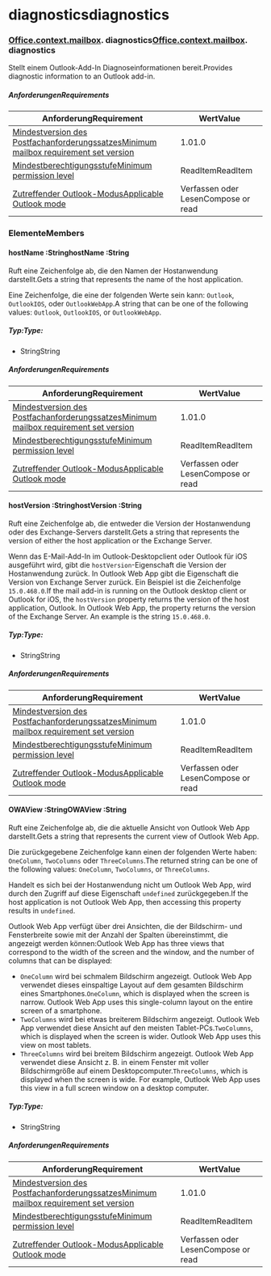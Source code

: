 
# <a name="diagnostics"></a><span data-ttu-id="3fd91-101">diagnostics</span><span class="sxs-lookup"><span data-stu-id="3fd91-101">diagnostics</span></span>

### <span data-ttu-id="3fd91-p101">[Office](Office.md)[.context](Office.context.md)[.mailbox](Office.context.mailbox.md). diagnostics</span><span class="sxs-lookup"><span data-stu-id="3fd91-p101">[Office](Office.md)[.context](Office.context.md)[.mailbox](Office.context.mailbox.md). diagnostics</span></span>

<span data-ttu-id="3fd91-104">Stellt einem Outlook-Add-In Diagnoseinformationen bereit.</span><span class="sxs-lookup"><span data-stu-id="3fd91-104">Provides diagnostic information to an Outlook add-in.</span></span>

##### <a name="requirements"></a><span data-ttu-id="3fd91-105">Anforderungen</span><span class="sxs-lookup"><span data-stu-id="3fd91-105">Requirements</span></span>

|<span data-ttu-id="3fd91-106">Anforderung</span><span class="sxs-lookup"><span data-stu-id="3fd91-106">Requirement</span></span>| <span data-ttu-id="3fd91-107">Wert</span><span class="sxs-lookup"><span data-stu-id="3fd91-107">Value</span></span>|
|---|---|
|[<span data-ttu-id="3fd91-108">Mindestversion des Postfachanforderungssatzes</span><span class="sxs-lookup"><span data-stu-id="3fd91-108">Minimum mailbox requirement set version</span></span>](/javascript/office/requirement-sets/outlook-api-requirement-sets)| <span data-ttu-id="3fd91-109">1.0</span><span class="sxs-lookup"><span data-stu-id="3fd91-109">1.0</span></span>|
|[<span data-ttu-id="3fd91-110">Mindestberechtigungsstufe</span><span class="sxs-lookup"><span data-stu-id="3fd91-110">Minimum permission level</span></span>](https://docs.microsoft.com/outlook/add-ins/understanding-outlook-add-in-permissions)| <span data-ttu-id="3fd91-111">ReadItem</span><span class="sxs-lookup"><span data-stu-id="3fd91-111">ReadItem</span></span>|
|[<span data-ttu-id="3fd91-112">Zutreffender Outlook-Modus</span><span class="sxs-lookup"><span data-stu-id="3fd91-112">Applicable Outlook mode</span></span>](https://docs.microsoft.com/outlook/add-ins/#extension-points)| <span data-ttu-id="3fd91-113">Verfassen oder Lesen</span><span class="sxs-lookup"><span data-stu-id="3fd91-113">Compose or read</span></span>|

### <a name="members"></a><span data-ttu-id="3fd91-114">Elemente</span><span class="sxs-lookup"><span data-stu-id="3fd91-114">Members</span></span>

####  <a name="hostname-string"></a><span data-ttu-id="3fd91-115">hostName :String</span><span class="sxs-lookup"><span data-stu-id="3fd91-115">hostName :String</span></span>

<span data-ttu-id="3fd91-116">Ruft eine Zeichenfolge ab, die den Namen der Hostanwendung darstellt.</span><span class="sxs-lookup"><span data-stu-id="3fd91-116">Gets a string that represents the name of the host application.</span></span>

<span data-ttu-id="3fd91-117">Eine Zeichenfolge, die eine der folgenden Werte sein kann: `Outlook`, `OutlookIOS`, oder `OutlookWebApp`.</span><span class="sxs-lookup"><span data-stu-id="3fd91-117">A string that can be one of the following values: `Outlook`, `OutlookIOS`, or `OutlookWebApp`.</span></span>

##### <a name="type"></a><span data-ttu-id="3fd91-118">Typ:</span><span class="sxs-lookup"><span data-stu-id="3fd91-118">Type:</span></span>

*   <span data-ttu-id="3fd91-119">String</span><span class="sxs-lookup"><span data-stu-id="3fd91-119">String</span></span>

##### <a name="requirements"></a><span data-ttu-id="3fd91-120">Anforderungen</span><span class="sxs-lookup"><span data-stu-id="3fd91-120">Requirements</span></span>

|<span data-ttu-id="3fd91-121">Anforderung</span><span class="sxs-lookup"><span data-stu-id="3fd91-121">Requirement</span></span>| <span data-ttu-id="3fd91-122">Wert</span><span class="sxs-lookup"><span data-stu-id="3fd91-122">Value</span></span>|
|---|---|
|[<span data-ttu-id="3fd91-123">Mindestversion des Postfachanforderungssatzes</span><span class="sxs-lookup"><span data-stu-id="3fd91-123">Minimum mailbox requirement set version</span></span>](/javascript/office/requirement-sets/outlook-api-requirement-sets)| <span data-ttu-id="3fd91-124">1.0</span><span class="sxs-lookup"><span data-stu-id="3fd91-124">1.0</span></span>|
|[<span data-ttu-id="3fd91-125">Mindestberechtigungsstufe</span><span class="sxs-lookup"><span data-stu-id="3fd91-125">Minimum permission level</span></span>](https://docs.microsoft.com/outlook/add-ins/understanding-outlook-add-in-permissions)| <span data-ttu-id="3fd91-126">ReadItem</span><span class="sxs-lookup"><span data-stu-id="3fd91-126">ReadItem</span></span>|
|[<span data-ttu-id="3fd91-127">Zutreffender Outlook-Modus</span><span class="sxs-lookup"><span data-stu-id="3fd91-127">Applicable Outlook mode</span></span>](https://docs.microsoft.com/outlook/add-ins/#extension-points)| <span data-ttu-id="3fd91-128">Verfassen oder Lesen</span><span class="sxs-lookup"><span data-stu-id="3fd91-128">Compose or read</span></span>|

####  <a name="hostversion-string"></a><span data-ttu-id="3fd91-129">hostVersion :String</span><span class="sxs-lookup"><span data-stu-id="3fd91-129">hostVersion :String</span></span>

<span data-ttu-id="3fd91-130">Ruft eine Zeichenfolge ab, die entweder die Version der Hostanwendung oder des Exchange-Servers darstellt.</span><span class="sxs-lookup"><span data-stu-id="3fd91-130">Gets a string that represents the version of either the host application or the Exchange Server.</span></span>

<span data-ttu-id="3fd91-p102">Wenn das E-Mail-Add-In im Outlook-Desktopclient oder Outlook für iOS ausgeführt wird, gibt die `hostVersion`-Eigenschaft die Version der Hostanwendung zurück. In Outlook Web App gibt die Eigenschaft die Version von Exchange Server zurück. Ein Beispiel ist die Zeichenfolge `15.0.468.0`.</span><span class="sxs-lookup"><span data-stu-id="3fd91-p102">If the mail add-in is running on the Outlook desktop client or Outlook for iOS, the `hostVersion` property returns the version of the host application, Outlook. In Outlook Web App, the property returns the version of the Exchange Server. An example is the string `15.0.468.0`.</span></span>

##### <a name="type"></a><span data-ttu-id="3fd91-134">Typ:</span><span class="sxs-lookup"><span data-stu-id="3fd91-134">Type:</span></span>

*   <span data-ttu-id="3fd91-135">String</span><span class="sxs-lookup"><span data-stu-id="3fd91-135">String</span></span>

##### <a name="requirements"></a><span data-ttu-id="3fd91-136">Anforderungen</span><span class="sxs-lookup"><span data-stu-id="3fd91-136">Requirements</span></span>

|<span data-ttu-id="3fd91-137">Anforderung</span><span class="sxs-lookup"><span data-stu-id="3fd91-137">Requirement</span></span>| <span data-ttu-id="3fd91-138">Wert</span><span class="sxs-lookup"><span data-stu-id="3fd91-138">Value</span></span>|
|---|---|
|[<span data-ttu-id="3fd91-139">Mindestversion des Postfachanforderungssatzes</span><span class="sxs-lookup"><span data-stu-id="3fd91-139">Minimum mailbox requirement set version</span></span>](/javascript/office/requirement-sets/outlook-api-requirement-sets)| <span data-ttu-id="3fd91-140">1.0</span><span class="sxs-lookup"><span data-stu-id="3fd91-140">1.0</span></span>|
|[<span data-ttu-id="3fd91-141">Mindestberechtigungsstufe</span><span class="sxs-lookup"><span data-stu-id="3fd91-141">Minimum permission level</span></span>](https://docs.microsoft.com/outlook/add-ins/understanding-outlook-add-in-permissions)| <span data-ttu-id="3fd91-142">ReadItem</span><span class="sxs-lookup"><span data-stu-id="3fd91-142">ReadItem</span></span>|
|[<span data-ttu-id="3fd91-143">Zutreffender Outlook-Modus</span><span class="sxs-lookup"><span data-stu-id="3fd91-143">Applicable Outlook mode</span></span>](https://docs.microsoft.com/outlook/add-ins/#extension-points)| <span data-ttu-id="3fd91-144">Verfassen oder Lesen</span><span class="sxs-lookup"><span data-stu-id="3fd91-144">Compose or read</span></span>|

####  <a name="owaview-string"></a><span data-ttu-id="3fd91-145">OWAView :String</span><span class="sxs-lookup"><span data-stu-id="3fd91-145">OWAView :String</span></span>

<span data-ttu-id="3fd91-146">Ruft eine Zeichenfolge ab, die die aktuelle Ansicht von Outlook Web App darstellt.</span><span class="sxs-lookup"><span data-stu-id="3fd91-146">Gets a string that represents the current view of Outlook Web App.</span></span>

<span data-ttu-id="3fd91-147">Die zurückgegebene Zeichenfolge kann einen der folgenden Werte haben: `OneColumn`, `TwoColumns` oder `ThreeColumns`.</span><span class="sxs-lookup"><span data-stu-id="3fd91-147">The returned string can be one of the following values: `OneColumn`, `TwoColumns`, or `ThreeColumns`.</span></span>

<span data-ttu-id="3fd91-148">Handelt es sich bei der Hostanwendung nicht um Outlook Web App, wird durch den Zugriff auf diese Eigenschaft `undefined` zurückgegeben.</span><span class="sxs-lookup"><span data-stu-id="3fd91-148">If the host application is not Outlook Web App, then accessing this property results in `undefined`.</span></span>

<span data-ttu-id="3fd91-149">Outlook Web App verfügt über drei Ansichten, die der Bildschirm- und Fensterbreite sowie mit der Anzahl der Spalten übereinstimmt, die angezeigt werden können:</span><span class="sxs-lookup"><span data-stu-id="3fd91-149">Outlook Web App has three views that correspond to the width of the screen and the window, and the number of columns that can be displayed:</span></span>

*   <span data-ttu-id="3fd91-p103">`OneColumn` wird bei schmalem Bildschirm angezeigt. Outlook Web App verwendet dieses einspaltige Layout auf dem gesamten Bildschirm eines Smartphones.</span><span class="sxs-lookup"><span data-stu-id="3fd91-p103">`OneColumn`, which is displayed when the screen is narrow. Outlook Web App uses this single-column layout on the entire screen of a smartphone.</span></span>
*   <span data-ttu-id="3fd91-p104">`TwoColumns` wird bei etwas breiterem Bildschirm angezeigt. Outlook Web App verwendet diese Ansicht auf den meisten Tablet-PCs.</span><span class="sxs-lookup"><span data-stu-id="3fd91-p104">`TwoColumns`, which is displayed when the screen is wider. Outlook Web App uses this view on most tablets.</span></span>
*   <span data-ttu-id="3fd91-p105">`ThreeColumns` wird bei breitem Bildschirm angezeigt. Outlook Web App verwendet diese Ansicht z. B. in einem Fenster mit voller Bildschirmgröße auf einem Desktopcomputer.</span><span class="sxs-lookup"><span data-stu-id="3fd91-p105">`ThreeColumns`, which is displayed when the screen is wide. For example, Outlook Web App uses this view in a full screen window on a desktop computer.</span></span>

##### <a name="type"></a><span data-ttu-id="3fd91-156">Typ:</span><span class="sxs-lookup"><span data-stu-id="3fd91-156">Type:</span></span>

*   <span data-ttu-id="3fd91-157">String</span><span class="sxs-lookup"><span data-stu-id="3fd91-157">String</span></span>

##### <a name="requirements"></a><span data-ttu-id="3fd91-158">Anforderungen</span><span class="sxs-lookup"><span data-stu-id="3fd91-158">Requirements</span></span>

|<span data-ttu-id="3fd91-159">Anforderung</span><span class="sxs-lookup"><span data-stu-id="3fd91-159">Requirement</span></span>| <span data-ttu-id="3fd91-160">Wert</span><span class="sxs-lookup"><span data-stu-id="3fd91-160">Value</span></span>|
|---|---|
|[<span data-ttu-id="3fd91-161">Mindestversion des Postfachanforderungssatzes</span><span class="sxs-lookup"><span data-stu-id="3fd91-161">Minimum mailbox requirement set version</span></span>](/javascript/office/requirement-sets/outlook-api-requirement-sets)| <span data-ttu-id="3fd91-162">1.0</span><span class="sxs-lookup"><span data-stu-id="3fd91-162">1.0</span></span>|
|[<span data-ttu-id="3fd91-163">Mindestberechtigungsstufe</span><span class="sxs-lookup"><span data-stu-id="3fd91-163">Minimum permission level</span></span>](https://docs.microsoft.com/outlook/add-ins/understanding-outlook-add-in-permissions)| <span data-ttu-id="3fd91-164">ReadItem</span><span class="sxs-lookup"><span data-stu-id="3fd91-164">ReadItem</span></span>|
|[<span data-ttu-id="3fd91-165">Zutreffender Outlook-Modus</span><span class="sxs-lookup"><span data-stu-id="3fd91-165">Applicable Outlook mode</span></span>](https://docs.microsoft.com/outlook/add-ins/#extension-points)| <span data-ttu-id="3fd91-166">Verfassen oder Lesen</span><span class="sxs-lookup"><span data-stu-id="3fd91-166">Compose or read</span></span>|